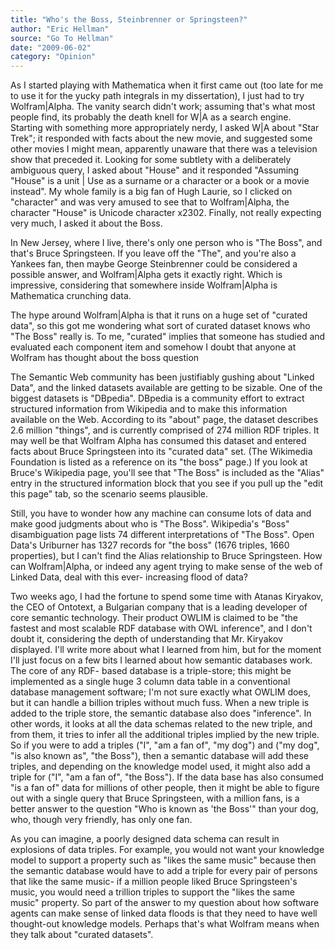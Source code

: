 ```yaml
---
title: "Who's the Boss, Steinbrenner or Springsteen?"
author: "Eric Hellman"
source: "Go To Hellman"
date: "2009-06-02"
category: "Opinion"
---
```


As I started playing with Mathematica when it first came out (too late for me to use it for the yucky path integrals in my dissertation), I just had to try Wolfram|Alpha. The vanity search didn't work; assuming that's what most people find, its probably the death knell for W|A as a search engine. Starting with something more appropriately nerdy, I asked W|A about "Star Trek"; it responded with facts about the new movie, and suggested some other movies I might mean, apparently unaware that there was a television show that preceded it. Looking for some subtlety with a deliberately ambiguous query, I asked about "House" and it responded "Assuming "House" is a unit | Use as a surname or a character or a book or a movie instead". My whole family is a big fan of Hugh Laurie, so I clicked on "character" and was very amused to see that to Wolfram|Alpha, the character "House" is Unicode character x2302. Finally, not really expecting very much, I asked it about the Boss.

In New Jersey, where I live, there's only one person who is "The Boss", and that's Bruce Springsteen. If you leave off the "The", and you're also a Yankees fan, then maybe George Steinbrenner could be considered a possible answer, and Wolfram|Alpha gets it exactly right. Which is impressive, considering that somewhere inside Wolfram|Alpha is Mathematica crunching data.

The hype around Wolfram|Alpha is that it runs on a huge set of "curated data", so this got me wondering what sort of curated dataset knows who "The Boss" really is. To me, "curated" implies that someone has studied and evaluated each component item and somehow I doubt that anyone at Wolfram has thought about the boss question

The Semantic Web community has been justifiably gushing about "Linked Data", and the linked datasets available are getting to be sizable. One of the biggest datasets is "DBpedia". DBpedia is a community effort to extract structured information from Wikipedia and to make this information available on the Web. According to its "about" page, the dataset describes 2.6 million "things", and is currently comprised of 274 million RDF triples. It may well be that Wolfram Alpha has consumed this dataset and entered facts about Bruce Springsteen into its "curated data" set. (The Wikimedia Foundation is listed as a reference on its "the boss" page.) If you look at Bruce's Wikipedia page, you'll see that "The Boss" is included as the "Alias" entry in the structured information block that you see if you pull up the "edit this page" tab, so the scenario seems plausible.

Still, you have to wonder how any machine can consume lots of data and make good judgments about who is "The Boss". Wikipedia's "Boss" disambiguation page lists 74 different interpretations of "The Boss". Open Data's Uriburner has 1327 records for "the boss" (1676 triples, 1660 properties), but I can't find the Alias relationship to Bruce Springsteen. How can Wolfram|Alpha, or indeed any agent trying to make sense of the web of Linked Data, deal with this ever- increasing flood of data?

Two weeks ago, I had the fortune to spend some time with Atanas Kiryakov, the CEO of Ontotext, a Bulgarian company that is a leading developer of core semantic technology. Their product OWLIM is claimed to be "the fastest and most scalable RDF database with OWL inference", and I don't doubt it, considering the depth of understanding that Mr. Kiryakov displayed. I'll write more about what I learned from him, but for the moment I'll just focus on a few bits I learned about how semantic databases work. The core of any RDF- based database is a triple-store; this might be implemented as a single huge 3 column data table in a conventional database management software; I'm not sure exactly what OWLIM does, but it can handle a billion triples without much fuss. When a new triple is added to the triple store, the semantic database also does "inference". In other words, it looks at all the data schemas related to the new triple, and from them, it tries to infer all the additional triples implied by the new triple. So if you were to add a triples ("I", "am a fan of", "my dog") and ("my dog", "is also known as", "the Boss"), then a semantic database will add these triples, and depending on the knowledge model used, it might also add a triple for ("I", "am a fan of", "the Boss"). If the data base has also consumed "is a fan of" data for millions of other people, then it might be able to figure out with a single query that Bruce Springsteen, with a million fans, is a better answer to the question "Who is known as 'the Boss'" than your dog, who, though very friendly, has only one fan.

As you can imagine, a poorly designed data schema can result in explosions of data triples. For example, you would not want your knowledge model to support a property such as "likes the same music" because then the semantic database would have to add a triple for every pair of persons that like the same music- if a million people liked Bruce Springsteen's music, you would need a trillion triples to support the "likes the same music" property. So part of the answer to my question about how software agents can make sense of linked data floods is that they need to have well thought-out knowledge models. Perhaps that's what Wolfram means when they talk about "curated datasets".